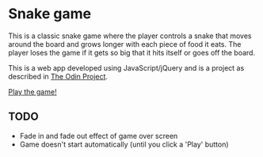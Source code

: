 # Snake game
This is a classic snake game where the player controls a snake that moves around the board and grows longer with each piece of food it eats. The player loses the game if it gets so big that it hits itself or goes off the board.

This is a web app developed using JavaScript/jQuery and is a project as described in [The Odin Project](http://www.theodinproject.com/courses/javascript-and-jquery/lessons/jquery-and-the-dom).

[Play the game!](https://sophialwu.github.io/snake-game/)

## TODO
- Fade in and fade out effect of game over screen
- Game doesn't start automatically (until you click a 'Play' button)